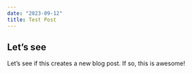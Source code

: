 ```yaml
---
date: "2023-09-12"
title: Test Post
---
```


## Let’s see
Let’s see if this creates a new blog post. If so, this is awesome!